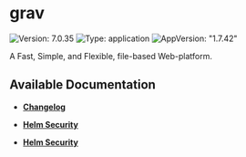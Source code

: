 # grav

![Version: 7.0.35](https://img.shields.io/badge/Version-7.0.35-informational?style=flat-square) ![Type: application](https://img.shields.io/badge/Type-application-informational?style=flat-square) ![AppVersion: "1.7.42"](https://img.shields.io/badge/AppVersion-"1.7.42"-informational?style=flat-square)

A Fast, Simple, and Flexible, file-based Web-platform.

## Available Documentation

- [**Changelog**](CHANGELOG)

- [**Helm Security**](container-security)

- [**Helm Security**](helm-security)

